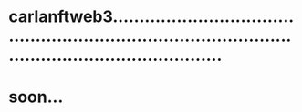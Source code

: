 # carlanftweb3...............................................................................................................................
# soon...
